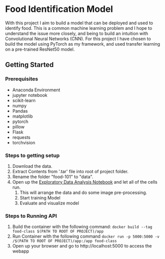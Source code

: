 # Food Identification Model

With this project I aim to build a model that can be deployed and used to identify food. This is a common machine learning problem and I hope to understand the issue more closely, and being to build an intuition with Convolutional Neural Networks (CNN). For this project I have chosen to build the model using PyTorch as my framework, and used transfer learning on a pre-trained ResNet50 model.

## Getting Started

### Prerequisites

* Anaconda Environment
* jupyter notebook
* scikit-learn
* numpy
* Pandas
* matplotlib
* pytorch
* pillow
* Flask
* requests
* torchvision

### Steps to getting setup
1. Download the data.
2. Extract Contents from '.tar' file into root of project folder.
3. Rename the folder "food-101" to "data".
3. Open up the [Exploratory Data Analysis Notebook](notebooks/pytorch_cnn_resnet50.ipynb) and let all of the cells run. 
    1. This will arrange the data and do some image pre-processing. 
    2. Start training Model
    3. Evaluate and visualize model

### Steps to Running API
1. Build the container with the following command: `docker build --tag food-class $(PATH TO ROOT OF PROJECT)/app`
2. Run Container with the following command `docker run -p 5000:5000 -v /$(PATH TO ROOT OF PROJECT)/app:/app food-class`
3. Open up your browser and go to http://localhost:5000 to access the webapp



